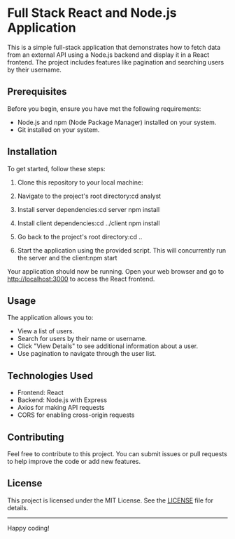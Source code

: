 # Full Stack React and Node.js Application

This is a simple full-stack application that demonstrates how to fetch data from an external API using a Node.js backend and display it in a React frontend. The project includes features like pagination and searching users by their username.

## Prerequisites

Before you begin, ensure you have met the following requirements:

- Node.js and npm (Node Package Manager) installed on your system.
- Git installed on your system.

## Installation

To get started, follow these steps:

1. Clone this repository to your local machine:

2. Navigate to the project's root directory:cd analyst

3. Install server dependencies:cd server
   npm install
4. Install client dependencies:cd ../client
   npm install

5. Go back to the project's root directory:cd ..

6. Start the application using the provided script. This will concurrently run the server and the client:npm start

Your application should now be running. Open your web browser and go to [http://localhost:3000](http://localhost:3000) to access the React frontend.

## Usage

The application allows you to:

- View a list of users.
- Search for users by their name or username.
- Click "View Details" to see additional information about a user.
- Use pagination to navigate through the user list.

## Technologies Used

- Frontend: React
- Backend: Node.js with Express
- Axios for making API requests
- CORS for enabling cross-origin requests

## Contributing

Feel free to contribute to this project. You can submit issues or pull requests to help improve the code or add new features.

## License

This project is licensed under the MIT License. See the [LICENSE](LICENSE) file for details.

---

Happy coding!
